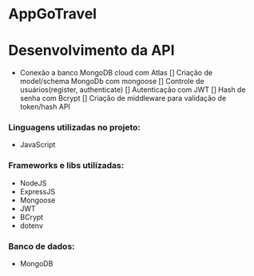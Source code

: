 # AppGoTravel

# Desenvolvimento da API

* Conexão a banco MongoDB cloud com Atlas
[] Criação de model/schema MongoDb com mongoose
[] Controle de usuários(register, authenticate)
[] Autenticação com JWT
[] Hash de senha com Bcrypt
[] Criação de middleware para validação de token/hash API

### Linguagens utilizadas no projeto:

* JavaScript

### Frameworks e libs utilizadas:

* NodeJS
* ExpressJS
* Mongoose
* JWT
* BCrypt
* dotenv

### Banco de dados:

* MongoDB
